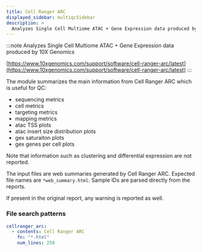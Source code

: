 ```yaml
---
title: Cell Ranger ARC
displayed_sidebar: multiqcSidebar
description: >
  Analyzes Single Cell Multiome ATAC + Gene Expression data produced by 10X Genomics
---
```


<!--
~~~~~ DO NOT EDIT ~~~~~
This file is autogenerated from the MultiQC module python docstring.
Do not edit the markdown, it will be overwritten.

File path for the source of this content: multiqc/modules/cellranger_arc/cellranger_arc.py
~~~~~~~~~~~~~~~~~~~~~~~
-->

:::note
Analyzes Single Cell Multiome ATAC + Gene Expression data produced by 10X Genomics

[https://www.10xgenomics.com/support/software/cell-ranger-arc/latest](https://www.10xgenomics.com/support/software/cell-ranger-arc/latest)
:::

The module summarizes the main information from Cell Ranger ARC which is useful for QC:

- sequencing metrics
- cell metrics
- targeting metrics
- mapping metrics
- atac TSS plots
- atac insert size distribution plots
- gex saturaiton plots
- gex genes per cell plots

Note that information such as clustering and differential expression are not reported.

The input files are web summaries generated by Cell Ranger ARC. Expected file names are `*web_summary.html`.
Sample IDs are parsed directly from the reports.

If present in the original report, any warning is reported as well.

### File search patterns

```yaml
cellranger_arc:
  - contents: Cell Ranger ARC
    fn: "*.html"
    num_lines: 250
```
